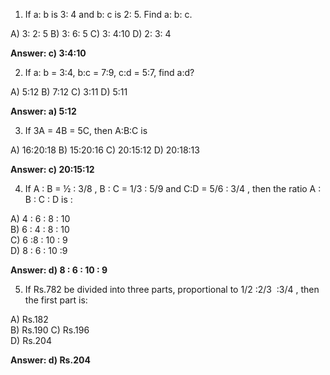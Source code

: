 1) If a: b is 3: 4 and b: c is 2: 5. Find a: b: c.

A) 3: 2: 5
B) 3: 6: 5
C) 3: 4:10
D) 2: 3: 4

**Answer: c) 3:4:10**

2) If a: b = 3:4, b:c = 7:9, c:d = 5:7, find a:d?

A) 5:12
B) 7:12
C) 3:11
D) 5:11

**Answer: a) 5:12**

3) If 3A = 4B = 5C, then A:B:C is

A) 16:20:18
B) 15:20:16
C) 20:15:12
D) 20:18:13

**Answer: c) 20:15:12**

4) If A : B = ½ : 3/8 , B : C = 1/3 : 5/9 and C:D = 5/6 : 3/4 , then the ratio A : B : C : D is :

A) 4 : 6 : 8 : 10		
B) 6 : 4 : 8 : 10	
C) 6 :8 : 10 : 9		
D) 8 : 6 : 10 :9

**Answer: d) 8 : 6 : 10 : 9**

5) If Rs.782 be divided into three parts, proportional to 1/2 :2/3  :3/4 , then the first part is:
   
A) Rs.182		
B) Rs.190
C) Rs.196		
D) Rs.204

**Answer: d) Rs.204**

